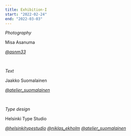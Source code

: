 ```yaml
---
title: Exhibition·I
start: "2022-02-24"
end: "2022-03-03"
---
```


*Photography*

Misa Asanuma

[*@asnm33*](https://www.instagram.com/asnm33)

<br>

*Text*

Jaakko Suomalainen

[*@atelier_suomalainen*](https://www.instagram.com/atelier_suomalainen)

<br>

*Type design*

Helsinki Type Studio

[*@helsinkitypestudio*](https://www.instagram.com/helsinkitypestudio)
[*@niklas_ekholm*](https://www.instagram.com/niklas_elkholm)
[*@atelier_suomalainen*](https://www.instagram.com/atelier_suomalainen)